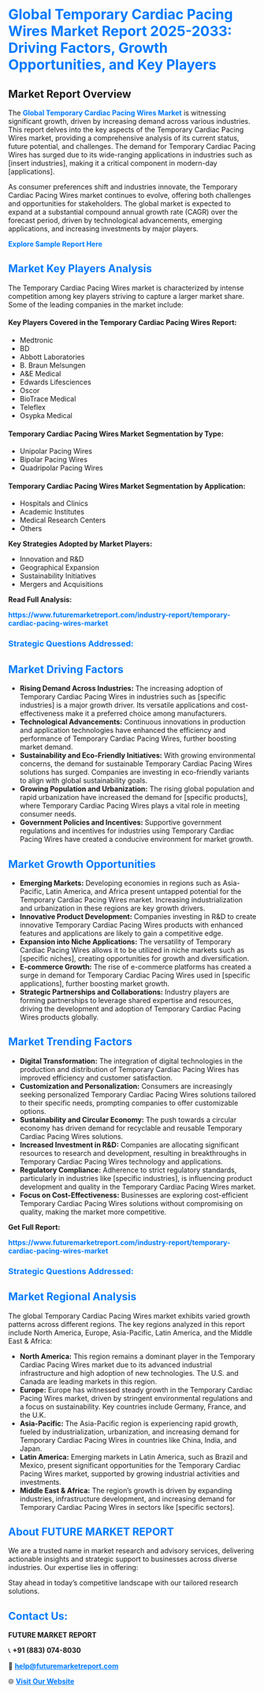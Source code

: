 <h1 style="color: #007BFF;">Global Temporary Cardiac Pacing Wires Market Report 2025-2033: Driving Factors, Growth Opportunities, and Key Players</h1>

<section id="overview">
<h2>Market Report Overview</h2>
<p>The <a href="https://www.futuremarketreport.com/industry-report/temporary-cardiac-pacing-wires-market" style="color: #007BFF; text-decoration: none;"><strong>Global Temporary Cardiac Pacing Wires Market</strong></a> is witnessing significant growth, driven by increasing demand across various industries. This report delves into the key aspects of the Temporary Cardiac Pacing Wires market, providing a comprehensive analysis of its current status, future potential, and challenges. The demand for Temporary Cardiac Pacing Wires has surged due to its wide-ranging applications in industries such as [insert industries], making it a critical component in modern-day [applications].</p>
<p>As consumer preferences shift and industries innovate, the Temporary Cardiac Pacing Wires market continues to evolve, offering both challenges and opportunities for stakeholders. The global market is expected to expand at a substantial compound annual growth rate (CAGR) over the forecast period, driven by technological advancements, emerging applications, and increasing investments by major players.</p>
</section>

<section id="overview">
<p><a href="https://www.futuremarketreport.com/request-sample/reportId=51855" style="color: #007BFF; text-decoration: none;"><strong>Explore Sample Report Here</strong></a></p>
</section>

<section id="key-players">
<h2 style="color: #007BFF;">Market Key Players Analysis</h2>
<p>The Temporary Cardiac Pacing Wires market is characterized by intense competition among key players striving to capture a larger market share. Some of the leading companies in the market include:</p>
<h4>Key Players Covered in the Temporary Cardiac Pacing Wires Report:</h4>
<ul><li>Medtronic</li><li>BD</li><li>Abbott Laboratories</li><li>B. Braun Melsungen</li><li>A&amp;E Medical</li><li>Edwards Lifesciences</li><li>Oscor</li><li>BioTrace Medical</li><li>Teleflex</li><li>Osypka Medical</li></ul>
<h4>Temporary Cardiac Pacing Wires Market Segmentation by Type:</h4>
<ul><li>Unipolar Pacing Wires</li><li>Bipolar Pacing Wires</li><li>Quadripolar Pacing Wires</li></ul>

<h4>Temporary Cardiac Pacing Wires Market Segmentation by Application:</h4>
<ul><li>Hospitals and Clinics</li><li>Academic Institutes</li><li>Medical Research Centers</li><li>Others</li></ul>
<p><strong>Key Strategies Adopted by Market Players:</strong></p>
<ul>
<li>Innovation and R&D</li>
<li>Geographical Expansion</li>
<li>Sustainability Initiatives</li>
<li>Mergers and Acquisitions</li>
</ul>
</section>

<section>
<p><strong>Read Full Analysis: </strong></p><a href="https://www.futuremarketreport.com/industry-report/temporary-cardiac-pacing-wires-market" style="color: #007BFF; text-decoration: none;"><strong>https://www.futuremarketreport.com/industry-report/temporary-cardiac-pacing-wires-market</strong></a>
<h3 style="color: #007BFF;">Strategic Questions Addressed:</h3>
</section>

<section id="driving-factors">
<h2 style="color: #007BFF;">Market Driving Factors</h2>
<ul>
<li><strong>Rising Demand Across Industries:</strong> The increasing adoption of Temporary Cardiac Pacing Wires in industries such as [specific industries] is a major growth driver. Its versatile applications and cost-effectiveness make it a preferred choice among manufacturers.</li>
<li><strong>Technological Advancements:</strong> Continuous innovations in production and application technologies have enhanced the efficiency and performance of Temporary Cardiac Pacing Wires, further boosting market demand.</li>
<li><strong>Sustainability and Eco-Friendly Initiatives:</strong> With growing environmental concerns, the demand for sustainable Temporary Cardiac Pacing Wires solutions has surged. Companies are investing in eco-friendly variants to align with global sustainability goals.</li>
<li><strong>Growing Population and Urbanization:</strong> The rising global population and rapid urbanization have increased the demand for [specific products], where Temporary Cardiac Pacing Wires plays a vital role in meeting consumer needs.</li>
<li><strong>Government Policies and Incentives:</strong> Supportive government regulations and incentives for industries using Temporary Cardiac Pacing Wires have created a conducive environment for market growth.</li>
</ul>
</section>

<section id="growth-opportunities">
<h2 style="color: #007BFF;">Market Growth Opportunities</h2>
<ul>
<li><strong>Emerging Markets:</strong> Developing economies in regions such as Asia-Pacific, Latin America, and Africa present untapped potential for the Temporary Cardiac Pacing Wires market. Increasing industrialization and urbanization in these regions are key growth drivers.</li>
<li><strong>Innovative Product Development:</strong> Companies investing in R&D to create innovative Temporary Cardiac Pacing Wires products with enhanced features and applications are likely to gain a competitive edge.</li>
<li><strong>Expansion into Niche Applications:</strong> The versatility of Temporary Cardiac Pacing Wires allows it to be utilized in niche markets such as [specific niches], creating opportunities for growth and diversification.</li>
<li><strong>E-commerce Growth:</strong> The rise of e-commerce platforms has created a surge in demand for Temporary Cardiac Pacing Wires used in [specific applications], further boosting market growth.</li>
<li><strong>Strategic Partnerships and Collaborations:</strong> Industry players are forming partnerships to leverage shared expertise and resources, driving the development and adoption of Temporary Cardiac Pacing Wires products globally.</li>
</ul>
</section>

<section id="trending-factors">
<h2 style="color: #007BFF;">Market Trending Factors</h2>
<ul>
<li><strong>Digital Transformation:</strong> The integration of digital technologies in the production and distribution of Temporary Cardiac Pacing Wires has improved efficiency and customer satisfaction.</li>
<li><strong>Customization and Personalization:</strong> Consumers are increasingly seeking personalized Temporary Cardiac Pacing Wires solutions tailored to their specific needs, prompting companies to offer customizable options.</li>
<li><strong>Sustainability and Circular Economy:</strong> The push towards a circular economy has driven demand for recyclable and reusable Temporary Cardiac Pacing Wires solutions.</li>
<li><strong>Increased Investment in R&D:</strong> Companies are allocating significant resources to research and development, resulting in breakthroughs in Temporary Cardiac Pacing Wires technology and applications.</li>
<li><strong>Regulatory Compliance:</strong> Adherence to strict regulatory standards, particularly in industries like [specific industries], is influencing product development and quality in the Temporary Cardiac Pacing Wires market.</li>
<li><strong>Focus on Cost-Effectiveness:</strong> Businesses are exploring cost-efficient Temporary Cardiac Pacing Wires solutions without compromising on quality, making the market more competitive.</li>
</ul>
</section>

<section>
<p><strong>Get Full Report: </strong></p><a href="https://www.futuremarketreport.com/industry-report/temporary-cardiac-pacing-wires-market" style="color: #007BFF; text-decoration: none;"><strong>https://www.futuremarketreport.com/industry-report/temporary-cardiac-pacing-wires-market</strong></a>
<h3 style="color: #007BFF;">Strategic Questions Addressed:</h3>
</section>


<section id="regional-analysis">
<h2 style="color: #007BFF;">Market Regional Analysis</h2>
<p>The global Temporary Cardiac Pacing Wires market exhibits varied growth patterns across different regions. The key regions analyzed in this report include North America, Europe, Asia-Pacific, Latin America, and the Middle East & Africa:</p>
<ul>
<li><strong>North America:</strong> This region remains a dominant player in the Temporary Cardiac Pacing Wires market due to its advanced industrial infrastructure and high adoption of new technologies. The U.S. and Canada are leading markets in this region.</li>
<li><strong>Europe:</strong> Europe has witnessed steady growth in the Temporary Cardiac Pacing Wires market, driven by stringent environmental regulations and a focus on sustainability. Key countries include Germany, France, and the U.K.</li>
<li><strong>Asia-Pacific:</strong> The Asia-Pacific region is experiencing rapid growth, fueled by industrialization, urbanization, and increasing demand for Temporary Cardiac Pacing Wires in countries like China, India, and Japan.</li>
<li><strong>Latin America:</strong> Emerging markets in Latin America, such as Brazil and Mexico, present significant opportunities for the Temporary Cardiac Pacing Wires market, supported by growing industrial activities and investments.</li>
<li><strong>Middle East & Africa:</strong> The region’s growth is driven by expanding industries, infrastructure development, and increasing demand for Temporary Cardiac Pacing Wires in sectors like [specific sectors].</li>
</ul>
</section>

<footer>
<h2 style="color: #007BFF;">About FUTURE MARKET REPORT</h2>
<p>We are a trusted name in market research and advisory services, delivering actionable insights and strategic support to businesses across diverse industries. Our expertise lies in offering:</p>

<p>Stay ahead in today’s competitive landscape with our tailored research solutions.</p>

<h2 style="color: #007BFF;">Contact Us:</h2>
<p><strong>FUTURE MARKET REPORT</strong></p>
<p>📞 <strong>+91 (883) 074-8030</strong></p>
<p>📧 <strong><a href="mailto:help@futuremarketreport.com" style="color: #007BFF;">help@futuremarketreport.com</a></strong></p>
<p>🌐 <strong><a href="https://www.futuremarketreport.com/" style="color: #007BFF;">Visit Our Website</a></strong></p>
</footer>